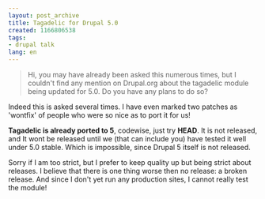 ```yaml
---
layout: post_archive
title: Tagadelic for Drupal 5.0
created: 1166806538
tags:
- drupal talk
lang: en
---
```

> Hi, you may have already been asked this numerous times, but I couldn't
> find any mention on Drupal.org about the tagadelic module being updated for
> 5.0.  Do you have any plans to do so?

Indeed this is asked several times. I have even marked two patches as 'wontfix' of people who were so nice as to port it for us! 

__Tagadelic is already ported to 5__, codewise, just try __HEAD__. It is not released, and It wont be released until we (that can include you) have tested it well under 5.0 stable. Which is impossible, since Drupal 5 itself is not released.

Sorry if I am too strict, but I prefer to keep quality up but being strict about releases. I believe that there is one thing worse then no release: a broken release. And since I don't yet run any production sites, I cannot really test the module! <!--break-->
